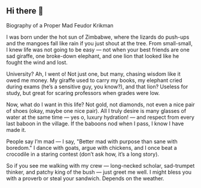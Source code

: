 ## Hi there 👋

Biography of a Proper Mad Feudor Krikman

I was born under the hot sun of Zimbabwe, where the lizards do push-ups and the mangoes fall like rain if you just shout at the tree. From small-small, I knew life was not going to be easy — not when your best friends are one sad giraffe, one broke-down elephant, and one lion that looked like he fought the wind and lost.

University? Ah, I went o! Not just one, but many, chasing wisdom like it owed me money. My giraffe used to carry my books, my elephant cried during exams (he’s a sensitive guy, you know?), and that lion? Useless for study, but great for scaring professors when grades were low.

Now, what do I want in this life? Not gold, not diamonds, not even a nice pair of shoes (okay, maybe one nice pair). All I truly desire is many glasses of water at the same time — yes o, luxury hydration! — and respect from every last baboon in the village. If the baboons nod when I pass, I know I have made it.

People say I’m mad — I say, "Better mad with purpose than sane with boredom." I dance with goats, argue with chickens, and I once beat a crocodile in a staring contest (don’t ask how, it’s a long story).

So if you see me walking with my crew — long-necked scholar, sad-trumpet thinker, and patchy king of the bush — just greet me well. I might bless you with a proverb or steal your sandwich. Depends on the weather.



<!--
**fedorkrikman/fedorkrikman** is a ✨ _special_ ✨ repository because its `README.md` (this file) appears on your GitHub profile.

Here are some ideas to get you started:

- 🔭 I’m currently working on ...
- 🌱 I’m currently learning ...
- 👯 I’m looking to collaborate on ...
- 🤔 I’m looking for help with ...
- 💬 Ask me about ...
- 📫 How to reach me: ...
- 😄 Pronouns: ...
- ⚡ Fun fact: ...
-->
